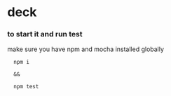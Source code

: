 # deck

### to start it and run test
make sure you have npm and mocha installed globally
```
  npm i

  &&

  npm test

```
